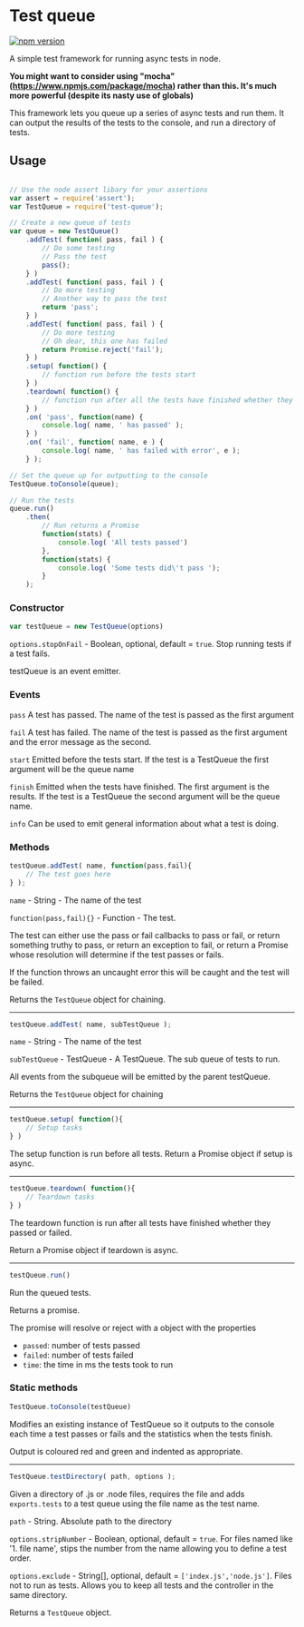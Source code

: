 # Test queue

[![npm version](https://badge.fury.io/js/test-queue.svg)](http://badge.fury.io/js/test-queue)

A simple test framework for running async tests in node.

**You might want to consider using "mocha"(https://www.npmjs.com/package/mocha) rather than this.  It's much more powerful (despite its nasty use of globals)**

This framework lets you queue up a series of async tests and run them.  It can output the results of the tests to the console, and run a directory of tests.

## Usage

```javascript

// Use the node assert libary for your assertions
var assert = require('assert');
var TestQueue = require('test-queue');

// Create a new queue of tests
var queue = new TestQueue()
	.addTest( function( pass, fail ) {
		// Do some testing
		// Pass the test
		pass(); 
	} )
	.addTest( function( pass, fail ) {
		// Do more testing
		// Another way to pass the test
		return 'pass';
	} )
	.addTest( function( pass, fail ) {
		// Do more testing
		// Oh dear, this one has failed
		return Promise.reject('fail');
	} )
	.setup( function() {
		// function run before the tests start
	} )
	.teardown( function() {
		// function run after all the tests have finished whether they pass or fail
	} )
	.on( 'pass', function(name) {
		console.log( name, ' has passed' );
	} )
	.on( 'fail', function( name, e ) {
		console.log( name, ' has failed with error', e );
	} );

// Set the queue up for outputting to the console
TestQueue.toConsole(queue);

// Run the tests
queue.run()
	.then( 
		// Run returns a Promise
		function(stats) {
			console.log( 'All tests passed')
		},
		function(stats) {
			console.log( 'Some tests did\'t pass ');
		}
	);

```

### Constructor

```javascript
var testQueue = new TestQueue(options) 
```

`options.stopOnFail` - Boolean, optional, default = `true`.  Stop running tests if a test fails.

testQueue is an event emitter.

### Events

`pass` A test has passed.  The name of the test is passed as the first argument

`fail` A test has failed.  The name of the test is passed as the first argument and the error message as the second.

`start` Emitted before the tests start.  If the test is a TestQueue the first argument will be the queue name

`finish` Emitted when the tests have finished.  The first argument is the results.  If the test is a TestQueue the second argument will be the queue name.

`info` Can be used to emit general information about what a test is doing.

### Methods

```javascript
testQueue.addTest( name, function(pass,fail){
	// The test goes here
} );
```

`name` - String - The name of the test

`function(pass,fail){}` - Function - The test.

The test can either use the pass or fail callbacks to pass or fail, or return something truthy to pass, or return an exception to fail, or return a Promise whose resolution will determine if the test passes or fails.

If the function throws an uncaught error this will be caught and the test will be failed.

Returns the `TestQueue` object for chaining.

----

```javascript
testQueue.addTest( name, subTestQueue );
```

`name` - String - The name of the test

`subTestQueue` - TestQueue - A TestQueue.  The sub queue of tests to run.

All events from the subqueue will be emitted by the parent testQueue.

Returns the `TestQueue` object for chaining

----

```javascript
testQueue.setup( function(){
	// Setup tasks
} )
```
The setup function is run before all tests.
Return a Promise object if setup is async.

----

```javascript
testQueue.teardown( function(){
	// Teardown tasks
} )
```
The teardown function is run after all tests have finished
whether they passed or failed.

Return a Promise object if teardown is async.


----

```javascript
testQueue.run()
```

Run the queued tests.

Returns a promise.

The promise will resolve or reject with a object with the properties

* `passed`: number of tests passed
* `failed`: number of tests failed
* `time`: the time in ms the tests took to run

### Static methods

```javascript
TestQueue.toConsole(testQueue)
```

Modifies an existing instance of TestQueue so it outputs to the console
each time a test passes or fails and the statistics when the tests finish.

Output is coloured red and green and indented as appropriate.

----

```javascript
TestQueue.testDirectory( path, options );
```

Given a directory of .js or .node files, requires the file and adds `exports.tests` to a test queue using the file name as the test name. 

`path` - String.  Absolute path to the directory

`options.stripNumber` - Boolean, optional, default = `true`.  For files named like '1. file name', stips the number from the name allowing you to define a test order.

`options.exclude` - String[], optional, default = `['index.js','node.js']`.  Files not to run as tests.  Allows you to keep all tests and the controller in the same directory.

Returns a `TestQueue` object.



